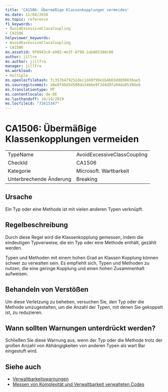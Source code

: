 ```yaml
---
title: 'CA1506: Übermäßige Klassenkopplungen vermeiden'
ms.date: 11/04/2016
ms.topic: reference
f1_keywords:
- AvoidExcessiveClassCoupling
- CA1506
helpviewer_keywords:
- AvoidExcessiveClassCoupling
- CA1506
ms.assetid: 9f0943c0-e802-4e3f-8798-2ab8653ddc80
author: jillre
ms.author: jillfra
manager: jillfra
ms.workload:
- multiple
ms.openlocfilehash: fc357b479252dec1d49f99e1b4b65dd890030ae5
ms.sourcegitcommit: a8e8f4bd5d508da34bbe9f2d4d9fa94da0539de0
ms.translationtype: MT
ms.contentlocale: de-DE
ms.lasthandoff: 10/19/2019
ms.locfileid: "72615347"
---
```

# <a name="ca1506-avoid-excessive-class-coupling"></a>CA1506: Übermäßige Klassenkopplungen vermeiden

|||
|-|-|
|TypeName|AvoidExcessiveClassCoupling|
|CheckId|CA1506|
|Kategorie|Microsoft. Wartbarkeit|
|Unterbrechende Änderung|Breaking|

## <a name="cause"></a>Ursache

Ein Typ oder eine Methode ist mit vielen anderen Typen verknüpft.

## <a name="rule-description"></a>Regelbeschreibung

Durch diese Regel wird die Klassenkopplung gemessen, indem die eindeutigen Typverweise, die ein Typ oder eine Methode enthält, gezählt werden.

Typen und Methoden mit einem hohen Grad an Klassen Kopplung können schwer zu verwalten sein. Es empfiehlt sich, Typen und Methoden zu nutzen, die eine geringe Kopplung und einen hohen Zusammenhalt aufweisen.

## <a name="how-to-fix-violations"></a>Behandeln von Verstößen

Um diese Verletzung zu beheben, versuchen Sie, den Typ oder die Methode umzugestalten, um die Anzahl der Typen, mit denen Sie gekoppelt ist, zu reduzieren.

## <a name="when-to-suppress-warnings"></a>Wann sollten Warnungen unterdrückt werden?

Schließen Sie diese Warnung aus, wenn der Typ oder die Methode trotz der großen Anzahl von Abhängigkeiten von anderen Typen als wart Bar eingestuft wird.

## <a name="see-also"></a>Siehe auch

- [Verwaltbarkeitswarnungen](../code-quality/maintainability-warnings.md)
- [Messen von Komplexität und Verwaltbarkeit verwalteten Codes](../code-quality/code-metrics-values.md)
